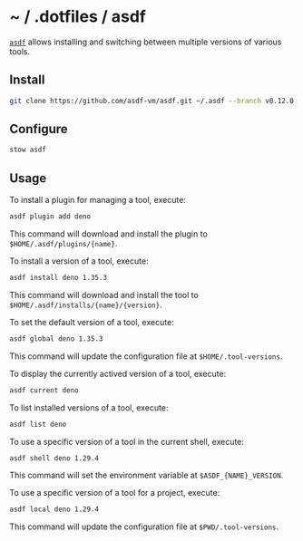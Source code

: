 # ~ / .dotfiles / asdf

[`asdf`](https://asdf-vm.com/) allows installing and switching between
multiple versions of various tools.

## Install

```sh
git clone https://github.com/asdf-vm/asdf.git ~/.asdf --branch v0.12.0
```

## Configure

```sh
stow asdf
```

## Usage

To install a plugin for managing a tool, execute:

```sh
asdf plugin add deno
```

This command will download and install the plugin to `$HOME/.asdf/plugins/{name}`.

To install a version of a tool, execute:

```sh
asdf install deno 1.35.3
```

This command will download and install the tool to `$HOME/.asdf/installs/{name}/{version}`.

To set the default version of a tool, execute:

```sh
asdf global deno 1.35.3
```

This command will update the configuration file at `$HOME/.tool-versions`.

To display the currently actived version of a tool, execute:

```sh
asdf current deno
```

To list installed versions of a tool, execute:

```sh
asdf list deno
```

To use a specific version of a tool in the current shell, execute:

```sh
asdf shell deno 1.29.4
```

This command will set the environment variable at `$ASDF_{NAME}_VERSION`.

To use a specific version of a tool for a project, execute:

```sh
asdf local deno 1.29.4
```

This command will update the configuration file at `$PWD/.tool-versions`.
